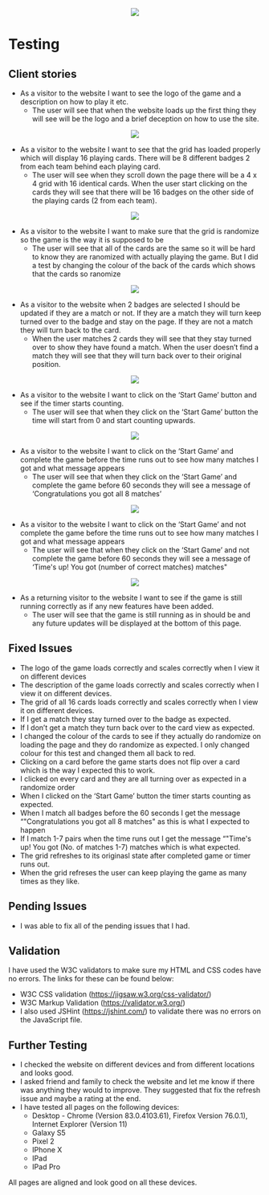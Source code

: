<p align="center"> 
<img src="https://github.com/cfaulkner985/premier-league-memory-game/blob/master/assets/img/memory-game-logo.jpg">
</p>

# Testing

## Client stories
*	As a visitor to the website I want to see the logo of the game and a description on how to play it etc.
    *	The user will see that when the website loads up the first thing they will see will be the logo and a brief deception on how to use the site.
<p align="center"> 
<img src="https://github.com/cfaulkner985/premier-league-memory-game/blob/master/testing/logo-description.png">
</p>
    
*	As a visitor to the website I want to see that the grid has loaded properly which will display 16 playing cards. There will be 8 different badges 2 from each team behind each playing card.
    *	The user will see when they scroll down the page there will be a 4 x 4 grid with 16 identical cards. When the user start clicking on the cards they will see that there will be 16 badges on the other side of the playing cards (2 from each team).
<p align="center"> 
<img src="https://github.com/cfaulkner985/premier-league-memory-game/blob/master/testing/finished-grid.png">
</p>

*	As a visitor to the website I want to make sure that the grid is randomize so the game is the way it is supposed to be
    *	The user will see that all of the cards are the same so it will be hard to know they are ranomized with actually playing the game. But I did a test by changing the colour of the back of the cards which shows that the cards so ranomize
<p align="center"> 
<img src="https://github.com/cfaulkner985/premier-league-memory-game/blob/master/testing/random-grid.png">
</p>

*	As a visitor to the website when 2 badges are selected I should be updated if they are a match or not. If they are a match they will turn keep turned over to the badge and stay on the page. If they are not a match they will turn back to the card.
    *	When the user matches 2 cards they will see that they stay turned over to show they have found a match. When the user doesn’t find a match they will see that they will turn back over to their original position. 
<p align="center"> 
<img src="https://github.com/cfaulkner985/premier-league-memory-game/blob/master/testing/correct-match.png">
</p>

*	As a visitor to the website I want to click on the ‘Start Game’ button and see if the timer starts counting. 
    *	The user will see that when they click on the ‘Start Game’ button the time will start from 0 and start counting upwards.
<p align="center"> 
<img src="https://github.com/cfaulkner985/premier-league-memory-game/blob/master/testing/timer-working.png">
</p>

*	As a visitor to the website I want to click on the ‘Start Game’ and complete the game before the time runs out to see how many matches I got and what message appears
    * The user will see that when they click on the ‘Start Game’ and complete the game before 60 seconds they will see a message of ‘Congratulations you got all 8 matches’
<p align="center"> 
<img src="https://github.com/cfaulkner985/premier-league-memory-game/blob/master/testing/completed-game.png">
</p>

*	As a visitor to the website I want to click on the ‘Start Game’ and not complete the game before the time runs out to see how many matches I got and what message appears
    * The user will see that when they click on the ‘Start Game’ and not complete the game before 60 seconds they will see a message of ‘Time's up! You got (number of correct matches) matches"
<p align="center"> 
<img src="https://github.com/cfaulkner985/premier-league-memory-game/blob/master/testing/times-up.png">
</p>

*	As a returning visitor to the website I want to see if the game is still running correctly as if any new features have been added.
    * The user will see that the game is still running as in should be and any future updates will be displayed at the bottom of this page.

## Fixed Issues
*	The logo of the game loads correctly and scales correctly when I view it on different devices
*	The description of the game loads correctly and scales correctly when I view it on different devices.
*	The grid of all 16 cards loads correctly and scales correctly when I view it on different devices.
*	If I get a match they stay turned over to the badge as expected.
*	If I don’t get a match they turn back over to the card view as expected.
*	I changed the colour of the cards to see if they actually do randomize on loading the page and they do randomize as expected. I only changed colour for this test and changed them all back to red. 
*	Clicking on a card before the game starts does not flip over a card which is the way I expected this to work.
*	I clicked on every card and they are all turning over as expected in a randomize order
*	When I clicked on the ‘Start Game’ button the timer starts counting as expected.
*	When I match all badges before the 60 seconds I get the message “"Congratulations you got all 8 matches" as this is what I expected to happen 
*	If I match 1-7 pairs when the time runs out I get the message “"Time's up! You got (No. of matches 1-7) matches which is what expected.
* The grid refreshes to its originasl state after completed game or timer runs out.
* When the grid refreses the user can keep playing the game as many times as they like.

 ## Pending Issues
* I was able to fix all of the pending issues that I had.

## Validation
I have used the W3C validators to make sure my HTML and CSS codes have no errors. The links for these can be found below:
- W3C CSS validation (https://jigsaw.w3.org/css-validator/) 
- W3C Markup Validation (https://validator.w3.org/)
- I also used JSHint (https://jshint.com/) to validate there was no errors on the JavaScript file.

## Further Testing
*	I checked the website on different devices and from different locations and looks good.
*	I asked friend and family to check the website and let me know if there was anything they would to improve. They suggested that fix the refresh issue and maybe a rating at the end.
*	I have tested all pages on the following devices:
    * Desktop - Chrome (Version 83.0.4103.61), Firefox Version 76.0.1), Internet Explorer (Version 11)
    * Galaxy S5
    * Pixel 2
    * IPhone X
    * IPad
    * IPad Pro

All pages are aligned and look good on all these devices.
